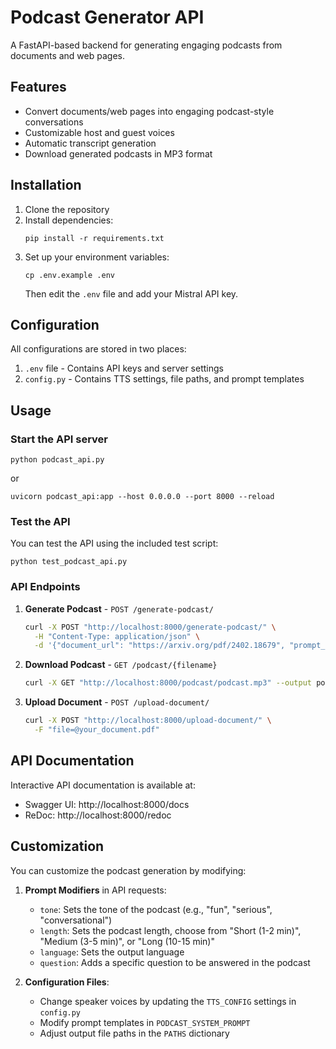 # Podcast Generator API

A FastAPI-based backend for generating engaging podcasts from documents and web pages.

## Features

- Convert documents/web pages into engaging podcast-style conversations
- Customizable host and guest voices
- Automatic transcript generation
- Download generated podcasts in MP3 format

## Installation

1. Clone the repository
2. Install dependencies:
   ```
   pip install -r requirements.txt
   ```
3. Set up your environment variables:
   ```
   cp .env.example .env
   ```
   Then edit the `.env` file and add your Mistral API key.

## Configuration

All configurations are stored in two places:

1. `.env` file - Contains API keys and server settings
2. `config.py` - Contains TTS settings, file paths, and prompt templates

## Usage

### Start the API server

```
python podcast_api.py
```

or

```
uvicorn podcast_api:app --host 0.0.0.0 --port 8000 --reload
```

### Test the API

You can test the API using the included test script:

```
python test_podcast_api.py
```

### API Endpoints

1. **Generate Podcast** - `POST /generate-podcast/`
   ```bash
   curl -X POST "http://localhost:8000/generate-podcast/" \
     -H "Content-Type: application/json" \
     -d '{"document_url": "https://arxiv.org/pdf/2402.18679", "prompt_modifiers": {"tone": "fun and engaging", "length": "Medium (3-5 min)"}}'
   ```

2. **Download Podcast** - `GET /podcast/{filename}`
   ```bash
   curl -X GET "http://localhost:8000/podcast/podcast.mp3" --output podcast.mp3
   ```

3. **Upload Document** - `POST /upload-document/`
   ```bash
   curl -X POST "http://localhost:8000/upload-document/" \
     -F "file=@your_document.pdf"
   ```

## API Documentation

Interactive API documentation is available at:
- Swagger UI: http://localhost:8000/docs
- ReDoc: http://localhost:8000/redoc

## Customization

You can customize the podcast generation by modifying:

1. **Prompt Modifiers** in API requests:
   - `tone`: Sets the tone of the podcast (e.g., "fun", "serious", "conversational")
   - `length`: Sets the podcast length, choose from "Short (1-2 min)", "Medium (3-5 min)", or "Long (10-15 min)"
   - `language`: Sets the output language
   - `question`: Adds a specific question to be answered in the podcast

2. **Configuration Files**:
   - Change speaker voices by updating the `TTS_CONFIG` settings in `config.py`
   - Modify prompt templates in `PODCAST_SYSTEM_PROMPT`
   - Adjust output file paths in the `PATHS` dictionary
